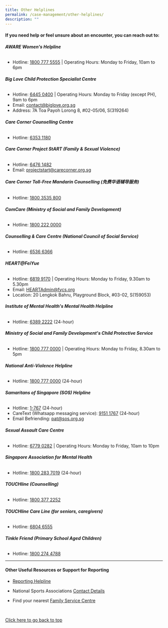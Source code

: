 ```yaml
---
title: Other Helplines
permalink: /case-management/other-helplines/
description: ""
---
```

#### **If you need help or feel unsure about an encounter, you can reach out to:**


  
###### **AWARE Women's Helpline**
* Hotline: [1800 777 5555](tel:18007775555)
| Operating Hours: Monday to Friday, 10am to 6pm

###### **Big Love Child Protection Specialist Centre**
* Hotline: [6445 0400](tel:+6564450400) 
| Operating Hours: Monday to Friday (except PH), 9am to 6pm
* Email: [contact@biglove.org.sg](mailto:contact@biglove.oorg.sg)
* Address: 7A Toa Payoh Lorong 8, #02-05/06, S(319264)

###### **Care Corner Counselling Centre**
* Hotline: [6353 1180](tel:+6563531180)

###### **Care Corner Project StART (Family &amp; Sexual Violence)**
* Hotline: [6476 1482](tel:+6564761482)
* Email: [projectstart@carecorner.org.sg](mailto:projectstart@carecorner.org.sg)

###### **Care Corner Toll-Free Mandarin Counselling (免费华语辅导服务)**
* Hotline: [1800 3535 800](tel:18003535800)

###### **ComCare (Ministry of Social and Family Development)**
* Hotline: [1800 222 0000](tel:18002220000)

###### **Counselling &amp; Care Centre (National Council of Social Service)**
* Hotline: [6536 6366](tel:+6565366366)

###### **HEART@FeiYue**
* Hotline: [6819 9170](tel:+6568199170) 
| Operating Hours: Monday to Friday, 9.30am to 5.30pm
* Email: [HEARTAdmin@fycs.org](mailto:HEARTAdmin@fycs.org)
* Location: 20 Lengkok Bahru, Playground Block, #03-02, S(159053)

###### **Institute of Mental Health's Mental Health Helpline**

* Hotline: [6389 2222](tel:+6563892222) (24-hour)

###### **Ministry of Social and Family Development's Child Protective Service**
* Hotline: [1800 777 0000](tel:18007770000)
| Operating Hours: Monday to Friday, 8.30am to 5pm

###### **National Anti-Violence Helpline**
* Hotline: [1800 777 0000](tel:18007770000) (24-hour)

###### **Samaritans of Singapore (SOS) Helpline**
* Hotline: [1-767](tel:1767) (24-hour)
* CareText (Whatsapp messaging service): [9151 1767](https://wa.me/6591511767) (24-hour)
* Email Befriending: [pat@sos.org.sg](mailto:pat@sos.org.sg)

###### **Sexual Assault Care Centre**
* Hotline: [6779 0282](tel:+6567790282)
| Operating Hours: Monday to Friday, 10am to 10pm

###### **Singapore Association for Mental Health**
* Hotline: [1800 283 7019](tel:18002837019) (24-hour)

###### **TOUCHline (Counselling)**
* Hotline: [1800 377 2252](tel:18003772252)

###### **TOUCHline Care Line (for seniors, caregivers)**
* Hotline: [6804 6555](tel:+6568046555)

###### **Tinkle Friend (Primary School Aged Children)**
* Hotline: [1800 274 4788](tel:18002744788)


---


#### **Other Useful Resources or Support for Reporting**
* [Reporting Helpline](/files/Other%20Useful%20Resources%20for%20Reporting-updated%20Mar%202021.pdf)
* National Sports Associations [Contact Details](https://www.myactivesg.com/Sports/Find-a-National-Sports-Association)

* Find your nearest [Family Service Centre](https://www.msf.gov.sg/our-services/directories)


<br>

[Click here to go back to top](#if-you-need-help-or-feel-unsure-about-an-encounter-you-can-reach-out-to)
